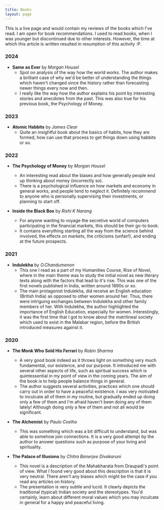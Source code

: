 ```yaml
---
title: Books
layout: page
---
```


This is a live page and would contain my reviews of the books which I've read. I am open for book recommendations. I used to read books, when I was younger but discontinued due to other interests. However, the time at which this article is written resulted in resumption of this activity :P.

### 2024
- **Same as Ever** by *Morgan Housel*
	- Spot on analysis of the way how the world works. The author makes a brilliant case of why we'd be better of understanding the things which haven't changed since the history rather than forecasting newer things every now and then.
	- I really like the way how the author explains his point by interesting stories and anecdotes from the past. This was also true for his previous book, the Psychology of Money.

### 2023
- **Atomic Habbits** by *James Clear*
	- Quite an insightful book about the basics of habits, how they are formed, how can use that process to get things down using habbits or so. 

### 2022

- **The Psychology of Money** by *Morgan Housel*
	- An interesting read about the biases and how generally people end up thinking about money (incorrectly so).  
	- There is a psychological influence on how markets and economy in general works, and people tend to neglect it. Definitely recommend to anyone who is personally supervising their investments, or planning to start off. 

- **Inside the Black Box** by *Rishi K Narang*
	- For anyone wanting to voyage the secretive world of computers participating in the financial markets, this should be their go-to book. 
	- It contains everything starting all the way from the science behind involved, the effects on markets, the criticisms (unfair!), and ending at the future prospects.

### 2021

- **Indulekha** by *O.Chandumenon*
	- This one I read as a part of my Humanities Course, Rise of Novel, where in the main theme was to study the initial novel as new literary texts along with the factors that lead to it's rise. This was one of the first novels published in India, written around 1890s or so. 
	- The main protagonist Indulekha, did receive an English education (British India) as opposed to other women around her. Thus, there were intriguing exchanges between Indulekha and other family members of her. With Indulekha, the author highlighted the importance of English Education, especially for women. Interestingly, it was the first time that I got to know about the matrilineal society which used to exist in the Malabar region, before the British introduced measures against it. 

### 2020

- **The Monk Who Sold His Ferrari** by *Robin Sharma*
	- A very good book indeed as it throws light on something very much fundamental, our existence, and our purpose. It introduced me with several other aspects of life, such as spiritual success which is quintessential in my point of view in the coming years. The aim of the book is to help people balance things in general. 
	- The author suggests several activities, practices which one should carry out in order to have a peaceful existence. I was very motivated to inculcate all of them in my routine, but gradually ended up doing only a few of them and I'm afraid haven't been doing any of them lately! Although doing only a few of them and not all would be significant.

- **The Alchemist** by *Paulo Coelho*
	- This was something which was a bit difficult to understand, but was able to somehow join connections. It is a very good attempt by the author to answer questions such as purpose of your living and spirituality.

- **The Palace of Illusions** by *Chitra Banerjee Divakaruni*
	- This novel is a description of the Mahabharata from Draupadi's point of view. What I found very good about this description is that it is very neutral. There aren't any biases which might be the case if you read any articles on history. 
	- The presentation is very subtle and lucid. It clearly depicts the traditional (typical) Indian society and the stereotypes. You'd certainly, learn about different moral values which you may inculcate in general for a happy and peaceful living. 
